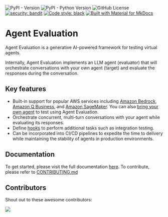 ![PyPI - Version](https://img.shields.io/pypi/v/agent-evaluation)
![PyPI - Python Version](https://img.shields.io/pypi/pyversions/agent-evaluation)
![GitHub License](https://img.shields.io/github/license/awslabs/agent-evaluation)
[![security: bandit](https://img.shields.io/badge/security-bandit-yellow.svg)](https://github.com/PyCQA/bandit)
[![Code style: black](https://img.shields.io/badge/code%20style-black-000000.svg)](https://github.com/psf/black)
[![Built with Material for MkDocs](https://img.shields.io/badge/Material_for_MkDocs-526CFE?style=for-the-badge&logo=MaterialForMkDocs&logoColor=white)](https://squidfunk.github.io/mkdocs-material/)

# Agent Evaluation

Agent Evaluation is a generative AI-powered framework for testing virtual agents.

Internally, Agent Evaluation implements an LLM agent (evaluator) that will orchestrate conversations with your own agent (target) and evaluate the responses during the conversation.

## Key features

- Built-in support for popular AWS services including [Amazon Bedrock](https://aws.amazon.com/bedrock/), [Amazon Q Business](https://aws.amazon.com/q/business/), and [Amazon SageMaker](https://aws.amazon.com/sagemaker/). You can also [bring your own agent](https://awslabs.github.io/agent-evaluation/targets/custom_targets/) to test using Agent Evaluation.
- Orchestrate concurrent, multi-turn conversations with your agent while evaluating its responses.
- Define [hooks](https://awslabs.github.io/agent-evaluation/hooks/) to perform additional tasks such as integration testing.
- Can be incorporated into CI/CD pipelines to expedite the time to delivery while maintaining the stability of agents in production environments.

## Documentation

To get started, please visit the full documentation [here](https://awslabs.github.io/agent-evaluation/). To contribute, please refer to [CONTRIBUTING.md](./CONTRIBUTING.md)

## Contributors

Shout out to these awesome contributors:

<a href="https://github.com/awslabs/agent-evaluation/graphs/contributors">
  <img src="https://contrib.rocks/image?repo=awslabs/agent-evaluation" />
</a>